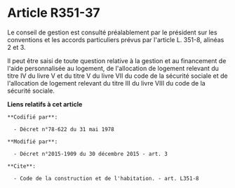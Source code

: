# Article R351-37

Le conseil de gestion est consulté préalablement par le président sur les conventions et les accords particuliers prévus par
l'article L. 351-8, alinéas 2 et 3. 

Il peut être saisi de toute question relative à la gestion et au financement de l'aide personnalisée au logement, de
l'allocation de logement relevant du titre IV du livre V et du titre V du livre VII du code de la sécurité sociale et de
l'allocation de logement relevant du titre III du livre VIII du code de la sécurité sociale.

**Liens relatifs à cet article**

	**Codifié par**:

	  - Décret n°78-622 du 31 mai 1978

	**Modifié par**:

	  - Décret n°2015-1909 du 30 décembre 2015 - art. 3

	**Cite**:

	  - Code de la construction et de l'habitation. - art. L351-8
